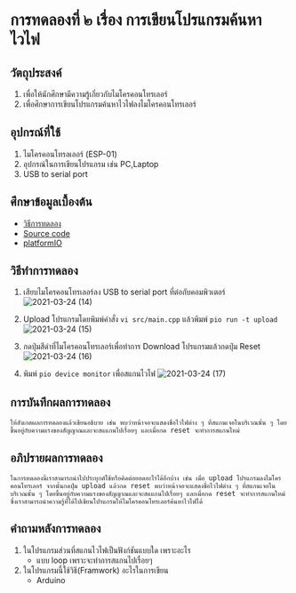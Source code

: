 # การทดลองที่ ๒ เรื่อง การเขียนโปรแกรมค้นหาไวไฟ

## วัตถุประสงค์
1. เพื่อให้นักศึกษามีความรู้เกี่ยวกับไมโครคอนโทรเลอร์
2. เพื่อศึกษาการเขียนโปรแกรมค้นหาไวไฟลงไมโครคอนโทรเลอร์

## อุปกรณ์ที่ใช้
1. ไมโครคอนโทรลเลอร์ (ESP-01)
2. อุปกรณ์ในการเขียนโปรแกรม เช่น PC,Laptop
3. USB to serial port

## ศึกษาข้อมูลเบื้องต้น
* [วิธีการทดลอง](https://www.youtube.com/watch?v=yBjab0UNuB8&ab_channel=TANI-IOT)
* [Source code](https://github.com/choompol-boonmee/lab63b/tree/master/examples)
* [platformIO](https://platformio.org/)

## วิธีทำการทดลอง
1. เสียบไมโครคอนโทรเลอร์ลง USB to serial port ที่ต่อกับคอมพิวเตอร์
![2021-03-24 (14)](https://user-images.githubusercontent.com/78695932/112349799-9e924c80-8cfb-11eb-933f-fe947152d55d.png)

2. Upload โปรแกรมโดยพิมพ์คำสั่ง `vi src/main.cpp` แล้วพิมพ์ `pio run -t upload`
![2021-03-24 (15)](https://user-images.githubusercontent.com/78695932/112349826-a4882d80-8cfb-11eb-893f-41a09c8a35e3.png)

3. กดปุ่มสีดำที่ไมโครคอนโทรเลอร์เพื่อทำการ Download โปรแกรมแล้วกดปุ่ม Reset
![2021-03-24 (16)](https://user-images.githubusercontent.com/78695932/112349856-a9e57800-8cfb-11eb-9210-7d1c7a2022cd.png)

4. พิมพ์ `pio device monitor` เพื่อสแกนไวไฟ
![2021-03-24 (17)](https://user-images.githubusercontent.com/78695932/112349877-af42c280-8cfb-11eb-94e4-40003999d006.png)

## การบันทึกผลการทดลอง
    ให้สังเกตผลการทดลองแล้วเขียนอธิบาย เช่น พบว่าหน้าจอจะแสดงชื่อไวไฟต่าง ๆ ที่สแกนเจอในบริเวณนั้น ๆ โดยขึ้นอยู่กับความแรงของสัญญาณและจะสแแกนไปเรื่อยๆ และเมื่อกด reset จะทำการสแกนใหม่

## อภิปรายผลการทดลอง
    ในการทดลองนี้เราสามารถนำไปประยุกต์ใช้หรือคิดต่อยอดอะไรได้อีกบ้าง เช่น เมื่อ upload โปรแกรมลงไมโครคอนโทรเลอร์ จากนั้นกดปุ่ม upload แล้วกด reset พบว่าหน้าจอจะแสดงชื่อไวไฟต่าง ๆ ที่สแกนเจอในบริเวณนั้น ๆ โดยขึ้นอยู่กับความแรงของสัญญาณและจะสแแกนไปเรื่อยๆ และเมื่อกด reset จะทำการสแกนใหม่ ซึ่งเราสามารถนำความรู้ที่ได้ไปเขียนโปรแกรมให้ไมโครคอนโทรเลอร์ค้นหาไวไฟได้

## คำถามหลังการทดลอง
1. ในโปรแกรมส่วนที่สแกนไวไฟเป็นฟังก์ชันแบบใด เพราะอะไร
     * แบบ loop เพราะจะทำการสแกนไปเรื่อยๆ
2. ในโปรแกรมนี้ใช้วิธี(Framwork) อะไรในการเขียน
     * Arduino

